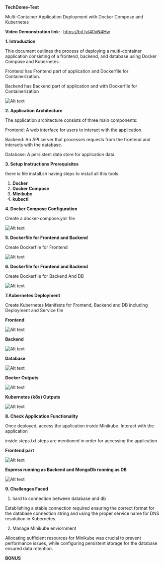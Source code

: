 **TechDome-Test**

Multi-Container Application Deployment with Docker Compose and Kubernetes

**Video Demonstration link**:- https://bit.ly/40xN4Hw

**1. Introduction**

This document outlines the process of deploying a multi-container application consisting of a frontend, backend, and database using Docker Compose and Kubernetes.

Frontend has Frontend part of application and Dockerfile for Containerization. 

Backend has Backend part of application and with Dockerfile for Containerization

![Alt text](/Screenshots/demo-ss-1.jpg)

**2. Application Architecture**

The application architecture consists of three main components:

Frontend: A web interface for users to interact with the application.

Backend: An API server that processes requests from the frontend and interacts with the database.

Database: A persistent data store for application data.

**3. Setup Instructions Prerequisites**

there is file install.sh having steps to install all this tools 

1) **Docker**
2) **Docker Compose**
3) **Minikube**
4) **kubectl**

**4. Docker Compose Configuration**

Create a docker-compose.yml file 

![Alt text](/Screenshots/docker-compose-file-ss-2.jpg)

**5. Dockerfile for Frontend and Backend**

Create Dockerflie for Frontend

![Alt text](/Screenshots/dockerfile-frontend-ss-3.jpg)

**6. Dockerfile for Frontend and Backend**

Create Dockerflie for Backend And DB

![Alt text](/Screenshots/backend-db-dockerfile-ss-4.jpg)

**7.Kubernetes Deployment**

Create Kubernetes Manifests for Frontend, Backend and DB
including Deployment and Service file

**Frontend**

![Alt text](/Screenshots/k8s-frontend-ss-5.jpg)

**Backend**

![Alt text](/Screenshots/k8s-backend-ss-6.jpg)

**Database**

![Alt text](/Screenshots/k8s-db-ss-7.jpg)

**Docker Outputs**

![Alt text](/Screenshots/docker-ss-8.jpg)

**Kubernetes (k8s) Outputs**

![Alt text](/Screenshots/k8s-ss-9.jpg)

**8. Check Application Functionality**

Once deployed, access the application inside Minikube. Interact with the application 

inside steps.txt steps are mentioned in order for accessing the application

**Frontend part**

![Alt text](/Screenshots/frontend-run-10.jpg)

**Express running as Backend and MongoDb running as DB**

![Alt text](/Screenshots/backend-db-run-11.jpg)

**9. Challenges Faced**
1) hard to connection between database and db

Establishing a stable connection required ensuring the correct format for the database connection string and using the proper service name for DNS resolution in Kubernetes.

2) Manage Minikube enviornment

Allocating sufficient resources for Minikube was crucial to prevent performance issues, while configuring persistent storage for the database ensured data retention. 


**BONUS**




























































